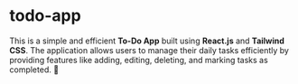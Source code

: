 # todo-app
This is a simple and efficient **To-Do App** built using **React.js** and **Tailwind CSS**. The application allows users to manage their daily tasks efficiently by providing features like adding, editing, deleting, and marking tasks as completed.  🚀 
